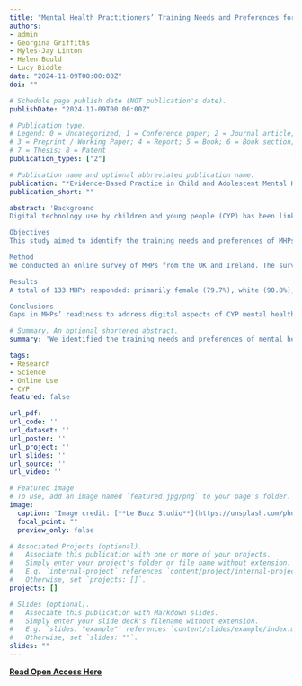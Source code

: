 ```yaml
---
title: "Mental Health Practitioners’ Training Needs and Preferences for Addressing Online Use with Children and Young People [Open Access]"
authors:
- admin
- Georgina Griffiths
- Myles-Jay Linton
- Helen Bould
- Lucy Biddle
date: "2024-11-09T00:00:00Z"
doi: ""

# Schedule page publish date (NOT publication's date).
publishDate: "2024-11-09T00:00:00Z"

# Publication type.
# Legend: 0 = Uncategorized; 1 = Conference paper; 2 = Journal article;
# 3 = Preprint / Working Paper; 4 = Report; 5 = Book; 6 = Book section;
# 7 = Thesis; 8 = Patent
publication_types: ["2"]

# Publication name and optional abbreviated publication name.
publication: "*Evidence-Based Practice in Child and Adolescent Mental Health*"
publication_short: ""

abstract: 'Background
Digital technology use by children and young people (CYP) has been linked to mental health issues. Currently, mental health professionals (MHPs) lack clear guidance on addressing the impact of digital use on CYP mental health.

Objectives
This study aimed to identify the training needs and preferences of MHPs, in having these discussions with CYP.

Method
We conducted an online survey of MHPs from the UK and Ireland. The survey covered topics including, barriers encountered during discussions, and MHP training and resource needs. Descriptive statistics were used to analyze quantitative data, and content analysis was used to explore qualitative responses.

Results
A total of 133 MHPs responded: primarily female (79.7%), white (90.8%), working in secondary care services (69.2%), with extensive experience working with CYP (47.4% 10+yrs). Although nearly half reported frequently discussing online activity with CYP, the majority lacked adequate training and resources. Barriers included concerns about relevance, limited knowledge, and practical limitations. MHPs expressed interest in training on communication strategies and enhancing understanding of online risks. Additionally, they preferred resources co-created with CYP, featuring real-life examples and perspectives.

Conclusions
Gaps in MHPs’ readiness to address digital aspects of CYP mental health highlight the necessity for organizational-level changes and tailored training initiatives. Emphasizing collaborative efforts with CYP in resource development is crucial to create accessible and inclusive materials, that MHPs want to engage with. Further, MHPs prioritize the development of assessment tools, evidence-based interventions, and best practice guidelines to enhance approaches to these discussions, and limit disparities in quality of care.'

# Summary. An optional shortened abstract.
summary: 'We identified the training needs and preferences of mental health professionals, in having discussions around online use with CYP'

tags:
- Research
- Science
- Online Use
- CYP
featured: false

url_pdf: 
url_code: ''
url_dataset: ''
url_poster: ''
url_project: ''
url_slides: ''
url_source: ''
url_video: ''

# Featured image
# To use, add an image named `featured.jpg/png` to your page's folder. 
image:
  caption: 'Image credit: [**Le Buzz Studio**](https://unsplash.com/photos/silver-iphone-6-turned-on-aM9sj98dI2A)'
  focal_point: ""
  preview_only: false

# Associated Projects (optional).
#   Associate this publication with one or more of your projects.
#   Simply enter your project's folder or file name without extension.
#   E.g. `internal-project` references `content/project/internal-project/index.md`.
#   Otherwise, set `projects: []`.
projects: []

# Slides (optional).
#   Associate this publication with Markdown slides.
#   Simply enter your slide deck's filename without extension.
#   E.g. `slides: "example"` references `content/slides/example/index.md`.
#   Otherwise, set `slides: ""`.
slides: ""
---
```


**[Read Open Access Here](https://www.sciencedirect.com/science/article/pii/S1740144523001973?via%3Dihub)**
